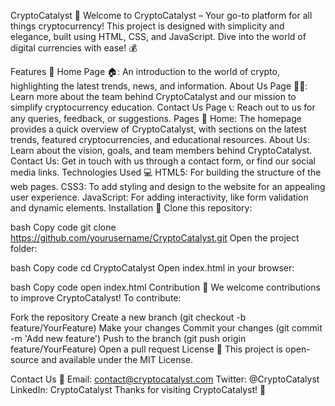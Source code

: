 CryptoCatalyst 🚀
Welcome to CryptoCatalyst – Your go-to platform for all things cryptocurrency! This project is designed with simplicity and elegance, built using HTML, CSS, and JavaScript. Dive into the world of digital currencies with ease! 💰

Features 🌟
Home Page 🏠: An introduction to the world of crypto, highlighting the latest trends, news, and information.
About Us Page 🧑‍💻: Learn more about the team behind CryptoCatalyst and our mission to simplify cryptocurrency education.
Contact Us Page 📞: Reach out to us for any queries, feedback, or suggestions.
Pages 📄
Home: The homepage provides a quick overview of CryptoCatalyst, with sections on the latest trends, featured cryptocurrencies, and educational resources.
About Us: Learn about the vision, goals, and team members behind CryptoCatalyst.
Contact Us: Get in touch with us through a contact form, or find our social media links.
Technologies Used 💻
HTML5: For building the structure of the web pages.
CSS3: To add styling and design to the website for an appealing user experience.
JavaScript: For adding interactivity, like form validation and dynamic elements.
Installation 🔧
Clone this repository:

bash
Copy code
git clone https://github.com/yourusername/CryptoCatalyst.git
Open the project folder:

bash
Copy code
cd CryptoCatalyst
Open index.html in your browser:

bash
Copy code
open index.html
Contribution 🤝
We welcome contributions to improve CryptoCatalyst! To contribute:

Fork the repository
Create a new branch (git checkout -b feature/YourFeature)
Make your changes
Commit your changes (git commit -m 'Add new feature')
Push to the branch (git push origin feature/YourFeature)
Open a pull request
License 📜
This project is open-source and available under the MIT License.

Contact Us 📧
Email: contact@cryptocatalyst.com
Twitter: @CryptoCatalyst
LinkedIn: CryptoCatalyst
Thanks for visiting CryptoCatalyst! 🙌
